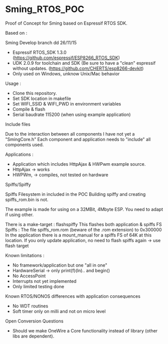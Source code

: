 # Sming_RTOS_POC

Proof of Concept for Sming based on Espressif RTOS SDK.

Based on : 

Sming Develop branch dd 26/11/15

- Espressif RTOS_SDK 1.3.0 (https://github.com/espressif/ESP8266_RTOS_SDK)
- UDK 2.0.9 for toolchain and SDK (Be sure to have a "clean" espressif without updates. (https://github.com/CHERTS/esp8266-devkit)
- Only used on Windows, unknow Unix/Mac behavior

Usage : 

- Clone this repository.
- Set SDK location in makefile
- Set WIFI_SSID & WIFI_PWD in environment variables
- Compile & flash
- Serial baudrate 115200 (when using example application)

Include files

Due to the interaction between all components I have not yet a "SmingCore.h"
Each component and application needs to "include" all components used.

Applications : 

- Application which includes HttpAjax & HWPwm example source.
- HttpAjax -> works
- HWPWm, -> compiles, not tested on hardware

Spiffs/Spiffy

Spiffs Filesystem in included in the POC
Building spiffy and creating spiffs_rom.bin is not.

The example is made for using on a 32MBit, 4Mbyte ESP.
You need to adapt if using other.

There is a make-target : flashspiffy
This flashes both application & spiffs FS
Spiffs : The file spiffs_rom.rom (beware of the .rom extension) to 0x300000
In the application there is a mount_manual for a spiffs FS of 64K at this location.
If you only update application, no need to flash spiffs again -> use flash target


Known limitations : 

- No framework/application but one "all in one" 
- HardwareSerial -> only print(f)(ln).. and begin()
- No AccessPoint
- Interrupts not yet implemented
- Only limited testing done

Known RTOS/NONOS differences with application consequences

- No WDT routines
- Soft timer only on milli and not on micro level

Open Conversion Questions

- Should we make OneWire a Core functionality instead of library (other libs are dependent).



